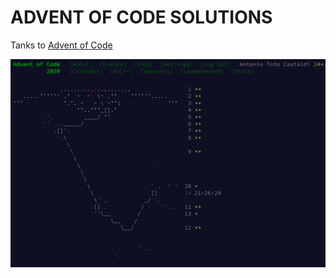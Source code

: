 ADVENT OF CODE SOLUTIONS
========================

Tanks to [Advent of Code](https://adventofcode.com/)

![2020 Calendar](./2020-13.1-calendar.png?&raw=true "2020 Calendar")
